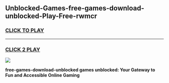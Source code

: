 
## Unblocked-Games-free-games-download-unblocked-Play-Free-rwmcr
<h3>
<a href="https://premium76.site?title=free-games-download-unblocked&ref=20A">CLICK TO PLAY</a></h3>
<hr>

<h3>
<a href="https://premium76.site?title=free-games-download-unblocked&ref=20A">CLICK 2 PLAY</a>
  
</h3>

<a href="https://premium76.site?title=free-games-download-unblocked&ref=20A"><img src="https://clearcache.store/games.png"></a>


**free-games-download-unblocked games unblocked: Your Gateway to Fun and Accessible Online Gaming**
